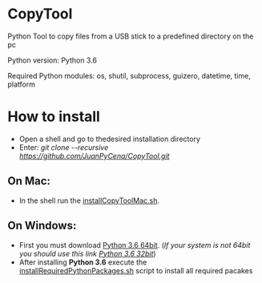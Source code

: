 # CopyTool
Python Tool to copy files from a USB stick to a predefined directory on the pc

Python version:
Python 3.6

Required Python modules:
os, shutil, subprocess, guizero, datetime, time, platform  


# How to install
* Open a shell and go to thedesired installation directory
* Enter: *git clone --recursive https://github.com/JuanPyCena/CopyTool.git*

## On Mac:
* In the shell run the [installCopyToolMac.sh](installCopyToolMac.sh).

## On Windows:
* First you must download [Python 3.6 64bit](https://www.python.org/ftp/python/3.6.0/python-3.6.0-amd64.exe). (_If your system is not 64bit you should use this link [Python 3.6 32bit](https://www.python.org/ftp/python/3.6.0/python-3.6.0.exe)_)
* After installing **Python 3.6** execute the [installRequiredPythonPackages.sh](installRequiredPythonPackages.sh) script to install all required pacakes
